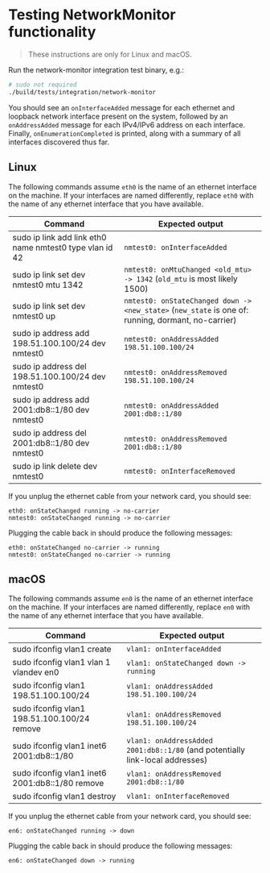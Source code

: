 # Testing NetworkMonitor functionality

> These instructions are only for Linux and macOS.

Run the network-monitor integration test binary, e.g.:

```sh
# sudo not required
./build/tests/integration/network-monitor
```

You should see an `onInterfaceAdded` message for each ethernet and loopback
network interface present on the system, followed by an `onAddressAdded`
message for each IPv4/IPv6 address on each interface. Finally,
`onEnumerationCompleted` is printed, along with a summary of all interfaces
discovered thus far.

## Linux

The following commands assume `eth0` is the name of an ethernet interface
on the machine. If your interfaces are named differently, replace `eth0`
with the name of any ethernet interface that you have available.

Command | Expected output
--------|----------------
sudo ip link add link eth0 name nmtest0 type vlan id 42 | `nmtest0: onInterfaceAdded`
sudo ip link set dev nmtest0 mtu 1342 | `nmtest0: onMtuChanged <old_mtu> -> 1342` (`old_mtu` is most likely 1500)
sudo ip link set dev nmtest0 up | `nmtest0: onStateChanged down -> <new_state>` (`new_state` is one of: running, dormant, no-carrier)
sudo ip address add 198.51.100.100/24 dev nmtest0 | `nmtest0: onAddressAdded 198.51.100.100/24`
sudo ip address del 198.51.100.100/24 dev nmtest0 | `nmtest0: onAddressRemoved 198.51.100.100/24`
sudo ip address add 2001:db8::1/80 dev nmtest0 | `nmtest0: onAddressAdded 2001:db8::1/80`
sudo ip address del 2001:db8::1/80 dev nmtest0 | `nmtest0: onAddressRemoved 2001:db8::1/80`
sudo ip link delete dev nmtest0 | `nmtest0: onInterfaceRemoved`

If you unplug the ethernet cable from your network card, you should see:

```
eth0: onStateChanged running -> no-carrier
nmtest0: onStateChanged running -> no-carrier
```

Plugging the cable back in should produce the following messages:

```
eth0: onStateChanged no-carrier -> running
nmtest0: onStateChanged no-carrier -> running
```

## macOS

The following commands assume `en0` is the name of an ethernet interface
on the machine. If your interfaces are named differently, replace `en0`
with the name of any ethernet interface that you have available.

Command | Expected output
--------|----------------
sudo ifconfig vlan1 create | `vlan1: onInterfaceAdded`
sudo ifconfig vlan1 vlan 1 vlandev en0 | `vlan1: onStateChanged down -> running`
sudo ifconfig vlan1 198.51.100.100/24 | `vlan1: onAddressAdded 198.51.100.100/24`
sudo ifconfig vlan1 198.51.100.100/24 remove | `vlan1: onAddressRemoved 198.51.100.100/24`
sudo ifconfig vlan1 inet6 2001:db8::1/80 | `vlan1: onAddressAdded 2001:db8::1/80` (and potentially link-local addresses)
sudo ifconfig vlan1 inet6 2001:db8::1/80 remove | `vlan1: onAddressRemoved 2001:db8::1/80`
sudo ifconfig vlan1 destroy | `vlan1: onInterfaceRemoved`

If you unplug the ethernet cable from your network card, you should see:

```
en6: onStateChanged running -> down
```

Plugging the cable back in should produce the following messages:

```
en6: onStateChanged down -> running
```

